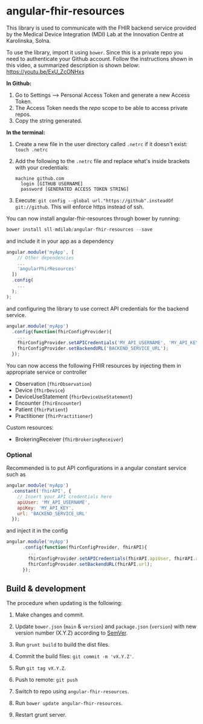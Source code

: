 # angular-fhir-resources

This library is used to communicate with the FHIR backend service provided by the Medical Device Integration (MDI) Lab at the Innovation Centre at Karolinska, Solna.

To use the library, import it using `bower`. Since this is a private repo you need to authenticate your Github account. 
Follow the instructions shown in this video, a summarized description is shown below: https://youtu.be/ExU_ZcONHxs

**In Github:**

1. Go to Settings --> Personal Access Token and generate a new Access Token. 
2. The Access Token needs the *repo* scope to be able to access private repos.
3. Copy the string generated.
   
**In the terminal:**

1. Create a new file in the user directory called `.netrc` if it doesn't exist: `touch .netrc`
2. Add the following to the `.netrc` file and replace what's inside brackets with your credentials:

    ```
    machine github.com
  	  login [GITHUB USERNAME]
  	  password [GENERATED ACCESS TOKEN STRING]
    ```

3. Execute: `git config --global url."https://github".insteadOf git://github`. This will enforce https instead of ssh.

You can now install angular-fhir-resources through bower by running:

```javascript
bower install sll-mdilab/angular-fhir-resources --save
```
and include it in your app as a dependency

```javascript
angular.module('myApp', [
    // Other dependencies
    ...
    'angularFhirResources'
  ])
  .config(
    ...
  );
);
```

and configuring the library to use correct API credentials for the backend service.

```javascript
angular.module('myApp')
  .config(function(fhirConfigProvider){
    ...
    fhirConfigProvider.setAPICredentials('MY_API_USERNAME', 'MY_API_KEY');
    fhirConfigProvider.setBackendURL('BACKEND_SERVICE_URL');
  });
```

You can now access the following FHIR resources by injecting them in appropriate service or controller

- Observation (`fhirObservation`)
- Device (`fhirDevice`)
- DeviceUseStatement (`fhirDeviceUseStatement`)
- Encounter (`fhirEncounter`)
- Patient (`fhirPatient`)
- Practitioner (`fhirPractitioner`)

Custom resources:

- BrokeringReceiver (`fhirBrokeringReceiver`)


### Optional

Recommended is to put API configurations in a angular constant service such as

```javascript
angular.module('myApp')
  .constant('fhirAPI', {
    // Insert your API credentials here
    apiUser: 'MY_API_USERNAME',
    apiKey: 'MY_API_KEY',
    url: 'BACKEND_SERVICE_URL'
  });
```

and inject it in the config

```javascript
angular.module('myApp')
      .config(function(fhirConfigProvider, fhirAPI){
        ...
        fhirConfigProvider.setAPICredentials(fhirAPI.apiUser, fhirAPI.apiKey);
        fhirConfigProvider.setBackendURL(fhirAPI.url);
      });
```

## Build & development

The procedure when updating is the following:

1. Make changes and commit.

2. Update `bower.json` (`main` & `version`) and `package.json` (`version`) with new version number (X.Y.Z) according to [SemVer](http://semver.org/). 

3. Run `grunt build` to build the dist files.

4. Commit the build files: `git commit -m 'vX.Y.Z'`.

5. Run `git tag vX.Y.Z`.

6. Push to remote: `git push`

7. Switch to repo using `angular-fhir-resources`.

8. Run `bower update angular-fhir-resources`.

9. Restart grunt server.

